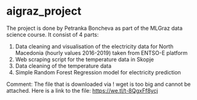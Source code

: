 # aigraz_project

The project is done by Petranka Boncheva as part of the MLGraz data science course.
It consist of 4 parts:
1. Data cleaning and visualisation of the electricity data for North Macedonia (hourly values 2016-2019) taken from ENTSO-E platform
2. Web scraping script for the temperature data in Skopje
3. Data cleaning of the temperature data
4. Simple Random Forest Regression model for electricity prediction




Comment:
The file that is downloaded via ! wget is too big and cannot be attached.
Here is a link to the file:
https://we.tl/t-8QgxFf8ycj
